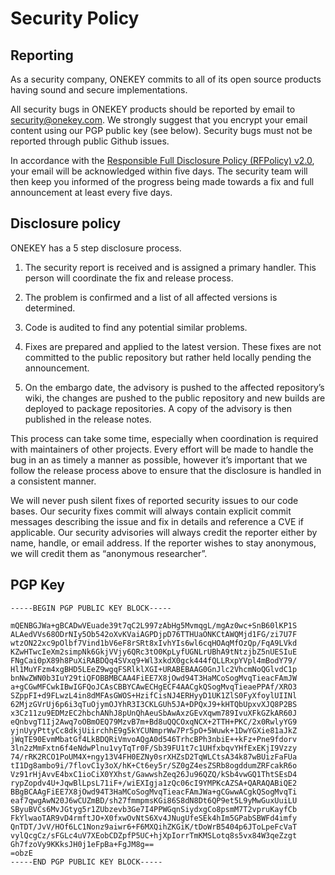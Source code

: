 # Security Policy

## Reporting
As a security company, ONEKEY commits to all of its open source products having sound and secure implementations.

All security bugs in ONEKEY products should be reported by email to security@onekey.com. We strongly suggest that you encrypt your email content using our PGP public key (see below). Security bugs must not  be reported through public Github issues.

In accordance with the [Responsible Full Disclosure Policy (RFPolicy) v2.0](https://dl.packetstormsecurity.net/papers/general/rfpolicy-2.0.txt), your email will be acknowledged within five days. The security team will then keep you informed of the progress being made towards a fix and full announcement at least every five days.

## Disclosure policy
ONEKEY has a 5 step disclosure process.

1. The security report is received and is assigned a primary handler. This person will coordinate the fix and release process.

1. The problem is confirmed and a list of all affected versions is determined.

1. Code is audited to find any potential similar problems.

1. Fixes are prepared and applied to the latest version. These fixes are not committed to the public repository but rather held locally pending the announcement.

1. On the embargo date, the advisory is pushed to the affected repository’s wiki, the changes are pushed to the public repository and new builds are deployed to package repositories. A copy of the advisory is then published in the release notes.

This process can take some time, especially when coordination is required with maintainers of other projects. Every effort will be made to handle the bug in an as timely a manner as possible, however it’s important that we follow the release process above to ensure that the disclosure is handled in a consistent manner.

We will never push silent fixes of reported security issues to our code bases. Our security fixes commit will always contain explicit commit messages describing the issue and fix in details and reference a CVE if applicable. Our security advisories will always credit the reporter either by name, handle, or email address. If the reporter wishes to stay anonymous, we will credit them as “anonymous researcher”.

## PGP Key

```
-----BEGIN PGP PUBLIC KEY BLOCK-----

mQENBGJWa+gBCADwVEuade39t7qC2L997zAbHg5MvmqgL/mgAz0wc+SnB60lKP1S
ALAedVVs68ODrNIy5Ob542oXvKVaiAGPDjpD76TTHUaONKCtAWQMjd1FG/zi7U7F
wtzON22xc9pOlbf7Vind1bV6eF8rSRt8xIvhYIs6wl6cqHOAqMfOzQp/FqA9LVkd
KZwHTwcIeXm2simpNk6GkjVVjy6QRc3tO0KpLyfUGNLrUBhA9tNtzjbZ5nUESIuE
FNgCai0pX89h8PuXiRABDQq4SVxq9+Wl3xkdX0gck444fQLLRxpYVpl4mBodY79/
Hl1MuYFzm4xgBHD5LEeZ9wgqFSRlklXGI+URABEBAAG0GnJlc2VhcmNoQGlvdC1p
bnNwZWN0b3IuY29tiQFOBBMBCAA4FiEE7X8jOwd94T3HaMCoSogMvqTieacFAmJW
a+gCGwMFCwkIBwIGFQoJCAsCBBYCAwECHgECF4AACgkQSogMvqTieaePPAf/XRO3
SZppFI+d9FLwzL4in8dMFAsGWOS+HzifCisNJ4ERHyyD1UK1ZlS0FyXfoylUIINl
62MjzGVrUj6p6i3qTuOjymOJYhR3I3CKLGUh5JA+DPQxJ9+kHTQbUpxvXJQ8P2BS
x3Cz11zu9EDMzEC2hbchANhJ8pUnQhAeuSbAwAxzGEvXqwm789IvuXFkGZkAR60J
eQnbvgT1Ij2Awq7oOBmOEQ79MzvB7m+Bd8uQQCOxqNCX+2TTH+PKC/2x0RwlyYG9
yjnUyyPttyCc8dkjUiirchhE9g5kYCUNmprWw7Pr5pO+5Wuwk+1DwYGXie81aJkZ
jWqTE90EvmMbatGf4LkBDQRiVmvoAQgA0d546TrhcBPh3nbiE++kFz+Pne9fdorv
3ln2zMmFxtn6f4eNdwPlnu1vyTqTr0F/Sb39FU1t7c1UHfxbqvYHfExEKjI9Vzzy
74/rRK2RCO1PoUM4X+ngy13V4FH0EZNy0srXHZsD2TqWLCtsA34k87wBUizFaFUa
tI1Dg8ambo9i/7flovC1y3oX/hK+Ct6ey5r/SZ0gZ4esZSRb8ogddumZRFcakR6o
Vz91rHjAvvE4bxC1ioCiX0YXhst/GawwshZeq26Ju96QZQ/kSb4vwGQ1ThtSEsD4
rypZopdv4U+JqwBlLpsL71iF+/wiEXIgja1zQc06cI9YMPKcAZSA+QARAQABiQE2
BBgBCAAgFiEE7X8jOwd94T3HaMCoSogMvqTieacFAmJWa+gCGwwACgkQSogMvqTi
eaf7qwgAwN20J6wCUZmBD/sh27fmmpmsKGi86S8dN8Dt6QP9et5L9yMwGuxUuiLU
SByuBVCs6MvJGtyg5r1ZUbzevb3Ge7I4PPWGqnSiydxgCo8psmM7T2vpruKayfCb
FkYlwaoTAR9vD4rmftJO+X0fxwOvNtS6Xv4JNugUfeSEk4hIm5GPabSBWFd4imfy
QnTDT/JvV/HOf6LC1Nonz9aiwr6+F6MXQihZKGiK/tDoWrB5404p6JToLpeFcVaT
vylQcgCz/sFGLc4uV7XEobCDZpfP5UC+hjXpIorrTmKMSLotq8s5vx84W3qeZzgt
Gh7fzoVy9KKksJH0j1eFpBa+FgJM8g==
=obzE
-----END PGP PUBLIC KEY BLOCK-----
```
